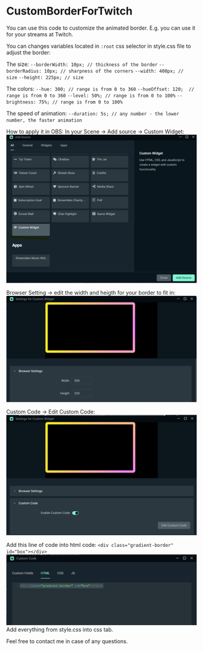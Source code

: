 # CustomBorderForTwitch

You can use this code to customize the animated border. E.g. you can use it for your streams at Twitch.

You can changes variables located in `:root` css selector in style.css file to adjust the border:

The size:
`--borderWidth: 10px; // thickness of the border`
`--borderRadius: 10px; // sharpness of the corners`
`--width: 400px; // size`
`--height: 225px; // size`

The colors:
`--hue: 300; // range is from 0 to 360`
`--hueOffset: 120;  // range is from 0 to 360`
`--level: 50%; // range is from 0 to 100%`
`--brightness: 75%; // range is from 0 to 100%`

The speed of animation:
`--duration: 5s; // any number - the lower number, the faster animation`

How to apply it in OBS:
In your Scene -> Add source -> Custom Widget:
![ Scene -> Add source -> Custom Widget](obs-custom-widget.png)

Browser Setting -> edit the width and heigth for your border to fit in:
![Browser Setting](browser-setting.png)

Custom Code -> Edit Custom Code:
![Custom Widget Setting](custom-code.png)

Add this line of code into html code:
`<div class="gradient-border" id="box"></div>`
![HTML tab](html-tab.png)
Add everything from style.css into css tab.

Feel free to contact me in case of any questions.
